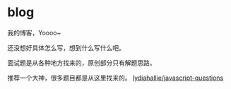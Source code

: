 # blog

我的博客，Yoooo~

还没想好具体怎么写，想到什么写什么吧。

面试题是从各种地方找来的，原创部分只有解题思路。

推荐一个大神，很多题目都是从这里找来的。 [lydiahallie/javascript-questions](https://github.com/lydiahallie/javascript-questions)

